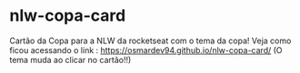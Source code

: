 # nlw-copa-card
Cartão da Copa para a NLW da rocketseat com o tema da copa!
Veja como ficou acessando o link : https://osmardev94.github.io/nlw-copa-card/
(O tema muda ao clicar no cartão!!)
